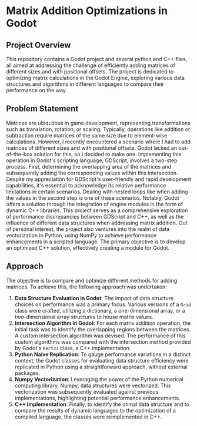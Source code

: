 # Matrix Addition Optimizations in Godot

## Project Overview

This repository contains a Godot project and several python and C++ files, all aimed at addressing the challenge of efficiently adding matrices of different sizes and with positional offsets. The project is dedicated to optimizing matrix calculations in the Godot Engine, exploring various data structures and algorithms in different languages to compare their performance on the way.

## Problem Statement

Matrices are ubiquitous in game development, representing transformations such as translation, rotation, or scaling. Typically, operations like addition or subtraction require matrices of the same size due to element-wise calculations. However, I recently encountered a scenario where I had to add matrices of different sizes and with positional offsets. Godot lacked an out-of-the-box solution for this, so I decided to make one. 
Implementing this operation in Godot's scripting language, GDScript, involves a two-step process. First, determining the overlapping area of the matrices and subsequently adding the corresponding values within this intersection. Despite my appreciation for GDScript's user-friendly and rapid development capabilities, it's essential to acknowledge its relative performance limitations in certain scenarios. Dealing with nested loops like when adding the values in the second step is one of these scenarios. Notably, Godot offers a solution through the integration of engine modules in the form of dynamic C++ libraries. 
This project serves as a comprehensive exploration of performance discrepancies between GDScript and C++, as well as the influence of different data structures when addressing matrix addition. Out of personal interest, the project also ventures into the realm of data vectorization in Python, using NumPy to achieve performance enhancements in a scripted language. The primary objective is to develop an optimized C++ solution, effectively creating a module for Godot.

## Approach

The objective is to compare and optimize different methods for adding matrices. To achieve this, the following approach was undertaken:

1. **Data Structure Evaluation in Godot**: The impact of data structure choices on performance was a primary focus. Various versions of a `Grid` class were crafted, utilizing a dictionary, a one-dimensional array, or a two-dimensional array structures to house matrix values.
2. **Intersection Algorithm in Godot**: For each matrix addition operation, the initial task was to identify the overlapping regions between the matrices. A custom intersection algorithm was devised. The performance of this custom algorithms was compared with the intersection method provided by Godot's `Rect2i` class, a C++ implementation.
3. **Python Naive Replication**: To gauge performance variations in a distinct context, the Godot classes for evaluating data structure efficiency were replicated in Python using a straightforward approach, without external packages.
4. **Numpy Vectorization**: Leveraging the power of the Python numerical computing library, Numpy, data structures were vectorized. This vectorization was subsequently evaluated against previous implementations, highlighting potential performance enhancements.
5. **C++ Implementation**: Finally, to identify the otimal data structure and to compare the results of dynamic languages to the optimization of a compiled language, the classes were reimplemented in C++.
